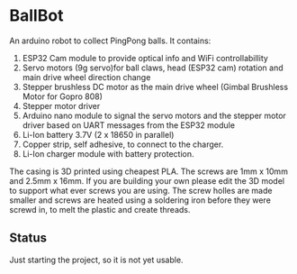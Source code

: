 # BallBot

An arduino robot to collect PingPong balls. It contains: 
1. ESP32 Cam module to provide optical info and WiFi controllabillity
2. Servo motors (9g servo)for ball claws, head (ESP32 cam) rotation and main drive wheel direction change
3. Stepper brushless DC motor as the main drive wheel (Gimbal Brushless Motor for Gopro 808) 
4. Stepper motor driver
5. Arduino nano module to signal the servo motors and the stepper motor driver based on UART messages from the ESP32 module
6. Li-Ion battery 3.7V (2 x 18650 in parallel)
7. Copper strip, self adhesive, to connect to the charger.
8. Li-Ion charger module with battery protection.

The casing is 3D printed using cheapest PLA.
The screws are 1mm x 10mm and 2.5mm x 16mm. If you are building your own please edit the 3D model to support what ever screws you are using.
The screw holles are made smaller and screws are heated using a soldering iron before they were screwd in, to melt the plastic and create threads.

## Status

Just starting the project, so it is not yet usable.